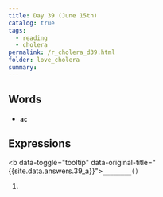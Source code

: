 ```yaml
---
title: Day 39 (June 15th)
catalog: true
tags: 
  - reading
  - cholera
permalink: /r_cholera_d39.html
folder: love_cholera
summary: 
---
```


## Words

-   <b data-toggle="tooltip" data-original-title="{{site.data.glossary.ac}}">`ac`</b>



## Expressions

<b data-toggle="tooltip" data-original-title="{{site.data.answers.39_a}}">`________()`</b>

1.  